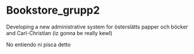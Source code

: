 Bookstore_grupp2
================

Developing a new administrative system for österslätts papper och böcker and Carl-Christian (iz gonna be really kewl)



No entiendo ni pisca detto

